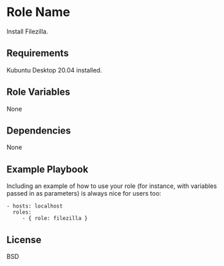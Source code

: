 Role Name
=========

Install Filezilla.

Requirements
------------

Kubuntu Desktop 20.04 installed.

Role Variables
--------------

None

Dependencies
------------

None

Example Playbook
----------------

Including an example of how to use your role (for instance, with variables passed in as parameters) is always nice for users too:

    - hosts: localhost
      roles:
         - { role: filezilla }

License
-------

BSD